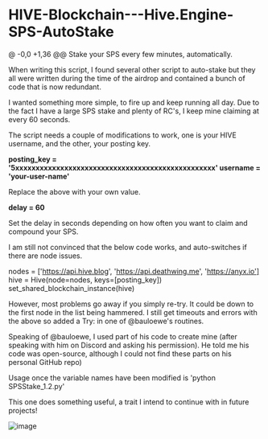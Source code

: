 # HIVE-Blockchain---Hive.Engine-SPS-AutoStake

@ -0,0 +1,36 @@
Stake your SPS every few minutes, automatically.

When writing this script, I found several other script to auto-stake but they all 
were written during the time of the airdrop and contained a bunch of code that is now redundant. 

I wanted something more simple, to fire up and keep running all day. Due to the fact
I have a large SPS stake and plenty of RC's, I keep mine claiming at every 60 seconds.

The script needs a couple of modifications to work, one is your HIVE username, and the other,
your posting key.

**posting_key = '5xxxxxxxxxxxxxxxxxxxxxxxxxxxxxxxxxxxxxxxxxxxxxxxxx'
username = 'your-user-name'**

Replace the above with your own value.

**delay = 60**

Set the delay in seconds depending on how often you want to claim and compound your SPS.

I am still not convinced that the below code works, and auto-switches if there are node issues.

nodes = ['https://api.hive.blog', 'https://api.deathwing.me', 'https://anyx.io']
hive = Hive(node=nodes, keys=[posting_key])
set_shared_blockchain_instance(hive)

However, most problems go away if you simply re-try. It could be down to the first node in the list
being hammered. I still get timeouts and errors with the above so added a Try: in one of @bauloewe's routines.

Speaking of @bauloewe, I used part of his code to create mine (after speaking with him on Discord and
asking his permission). He told me his code was open-source, although I could not find these parts on his
personal GitHub repo)

Usage once the variable names have been modified is 'python SPSStake_1.2.py'

This one does something useful, a trait I intend to continue with in future projects!

![image](https://user-images.githubusercontent.com/119123179/210832658-5b54eb8d-90bb-4f82-bdc0-53cf656c32b6.png)

